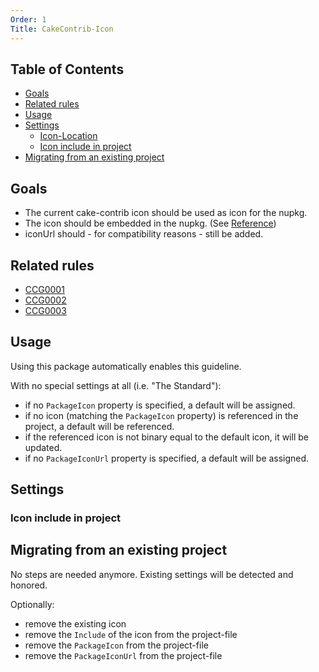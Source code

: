 ```yaml
---
Order: 1
Title: CakeContrib-Icon
---
```


<!-- START doctoc generated TOC please keep comment here to allow auto update -->
<!-- DON'T EDIT THIS SECTION, INSTEAD RE-RUN doctoc TO UPDATE -->
## Table of Contents

- [Goals](#goals)
- [Related rules](#related-rules)
- [Usage](#usage)
- [Settings](#settings)
  - [Icon-Location](#icon-location)
  - [Icon include in project](#icon-include-in-project)
- [Migrating from an existing project](#migrating-from-an-existing-project)

<!-- END doctoc generated TOC please keep comment here to allow auto update -->

## Goals

* The current cake-contrib icon should be used as icon for the nupkg.
* The icon should be embedded in the nupkg. (See [Reference](https://docs.microsoft.com/en-us/nuget/reference/nuspec#icon))
* iconUrl should - for compatibility reasons - still be added.

## Related rules

 * [CCG0001](../rules/ccg0001)
 * [CCG0002](../rules/ccg0002)
 * [CCG0003](../rules/ccg0003)

## Usage

Using this package automatically enables this guideline.

With no special settings at all (i.e. "The Standard"):
* if no `PackageIcon` property is specified, a default will be assigned.
* if no icon (matching the `PackageIcon` property) is referenced in the project, a default will be referenced.
* if the referenced icon is not binary equal to the default icon, it will be updated.
* if no `PackageIconUrl` property is specified, a default will be assigned.

## Settings

### Icon include in project
<?! Include "../settings/fragments/IconOmitImport.md" /?>

## Migrating from an existing project

No steps are needed anymore. Existing settings will be detected and honored.

Optionally:
* remove the existing icon
* remove the `Include` of the icon from the project-file
* remove the `PackageIcon` from the project-file
* remove the `PackageIconUrl` from the project-file
